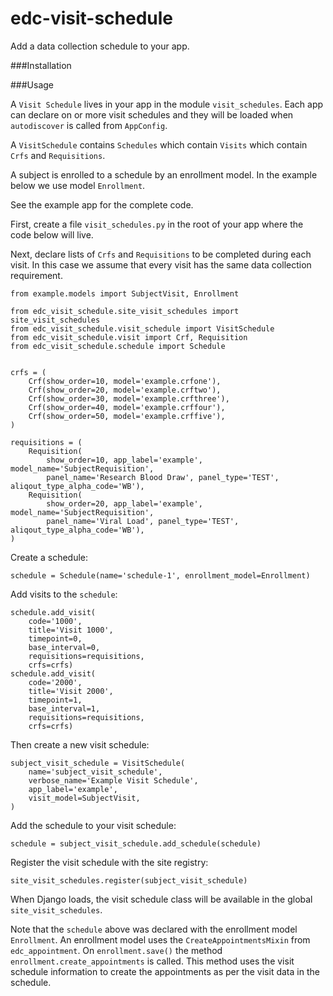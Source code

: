 # edc-visit-schedule

Add a data collection schedule to your app.

###Installation


###Usage

A `Visit Schedule` lives in your app in the module `visit_schedules`. Each app can declare on or more visit schedules and they will be loaded when `autodiscover` is called from `AppConfig`.

A `VisitSchedule` contains `Schedules` which contain `Visits` which contain `Crfs` and `Requisitions`.

A subject is enrolled to a schedule by an enrollment model. In the example below we use model `Enrollment`.


See the example app for the complete code.

First, create a file `visit_schedules.py` in the root of your app where the code below will live.

Next, declare lists of `Crfs` and `Requisitions` to be completed during each visit. In this case we assume that every visit has the same data collection requirement.

    from example.models import SubjectVisit, Enrollment

    from edc_visit_schedule.site_visit_schedules import site_visit_schedules
    from edc_visit_schedule.visit_schedule import VisitSchedule
    from edc_visit_schedule.visit import Crf, Requisition
    from edc_visit_schedule.schedule import Schedule
    
    
    crfs = (
        Crf(show_order=10, model='example.crfone'),
        Crf(show_order=20, model='example.crftwo'),
        Crf(show_order=30, model='example.crfthree'),
        Crf(show_order=40, model='example.crffour'),
        Crf(show_order=50, model='example.crffive'),
    )
    
    requisitions = (
        Requisition(
            show_order=10, app_label='example', model_name='SubjectRequisition',
            panel_name='Research Blood Draw', panel_type='TEST', aliqout_type_alpha_code='WB'),
        Requisition(
            show_order=20, app_label='example', model_name='SubjectRequisition',
            panel_name='Viral Load', panel_type='TEST', aliqout_type_alpha_code='WB'),
    )

Create a schedule:

    schedule = Schedule(name='schedule-1', enrollment_model=Enrollment)

Add visits to the `schedule`:

    schedule.add_visit(
        code='1000',
        title='Visit 1000',
        timepoint=0,
        base_interval=0,
        requisitions=requisitions,
        crfs=crfs)
    schedule.add_visit(
        code='2000',
        title='Visit 2000',
        timepoint=1,
        base_interval=1,
        requisitions=requisitions,
        crfs=crfs)

Then create a new visit schedule:

    subject_visit_schedule = VisitSchedule(
        name='subject_visit_schedule',
        verbose_name='Example Visit Schedule',
        app_label='example',
        visit_model=SubjectVisit,
    )

Add the schedule to your visit schedule:

    schedule = subject_visit_schedule.add_schedule(schedule)

Register the visit schedule with the site registry:

    site_visit_schedules.register(subject_visit_schedule)

When Django loads, the visit schedule class will be available in the global `site_visit_schedules`.

Note that the `schedule` above was declared with the enrollment model `Enrollment`. An enrollment model uses the `CreateAppointmentsMixin` from `edc_appointment`. On `enrollment.save()` the method `enrollment.create_appointments` is called. This method uses the visit schedule information to create the appointments as per the visit data in the schedule.
